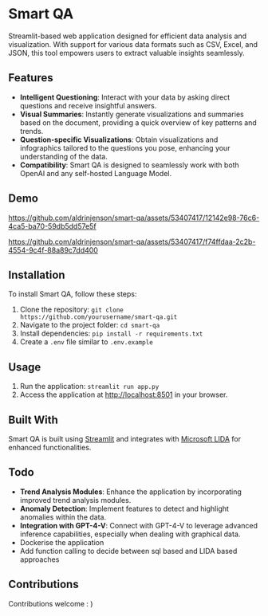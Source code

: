 # Smart QA

Streamlit-based web application designed for efficient data analysis and visualization. With support for various data formats such as CSV, Excel, and JSON, this tool empowers users to extract valuable insights seamlessly.

## Features

- **Intelligent Questioning**: Interact with your data by asking direct questions and receive insightful answers.
- **Visual Summaries**: Instantly generate visualizations and summaries based on the document, providing a quick overview of key patterns and trends.
- **Question-specific Visualizations**: Obtain visualizations and infographics tailored to the questions you pose, enhancing your understanding of the data.
- **Compatibility**: Smart QA is designed to seamlessly work with both OpenAI and any self-hosted Language Model.

## Demo

https://github.com/aldrinjenson/smart-qa/assets/53407417/12142e98-76c6-4ca5-ba70-59db5dd57e5f

https://github.com/aldrinjenson/smart-qa/assets/53407417/f74ffdaa-2c2b-4554-9c4f-88a89c7dd400

## Installation

To install Smart QA, follow these steps:

1. Clone the repository: `git clone https://github.com/yourusername/smart-qa.git`
2. Navigate to the project folder: `cd smart-qa`
3. Install dependencies: `pip install -r requirements.txt`
4. Create a `.env` file similar to `.env.example`

## Usage

1. Run the application: `streamlit run app.py`
2. Access the application at [http://localhost:8501](http://localhost:8501) in your browser.

## Built With

Smart QA is built using [Streamlit](https://streamlit.io/) and integrates with [Microsoft LIDA](https://github.com/microsoft/lida) for enhanced functionalities.

## Todo

- **Trend Analysis Modules**: Enhance the application by incorporating improved trend analysis modules.
- **Anomaly Detection**: Implement features to detect and highlight anomalies within the data.
- **Integration with GPT-4-V**: Connect with GPT-4-V to leverage advanced inference capabilities, especially when dealing with graphical data.
- Dockerise the application
- Add function calling to decide between sql based and LIDA based approaches

## Contributions

Contributions welcome : )
